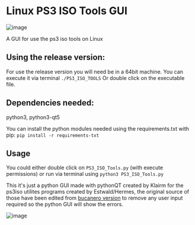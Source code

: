 # Linux PS3 ISO Tools GUI

![image](https://i.imgur.com/XmEYZ1w.png)

A GUI for use the ps3 iso tools on Linux

## Using the release version:

For use the release version you will need be in a 64bit machine.
You can execute it via terminal `./PS3_ISO_TOOLS`
Or double click on the executable file.

## Dependencies needed:

python3, python3-qt5

You can install the python modules needed using the requirements.txt with pip: `pip install -r requirements-txt`

## Usage

You could either double click on `PS3_ISO_Tools.py` (with execute permissions) or run via terminal using `python3 PS3_ISO_Tools.py`

This it's just a python GUI made with pythonQT created by Klairm for the ps3iso utilites programs created by Estwald/Hermes, the original source of those have been edited from [bucanero version](https://github.com/bucanero/ps3iso-utils) to remove any user input required so the python GUI will show the errors.

![image](https://i.imgur.com/cTZlvDO.png)

